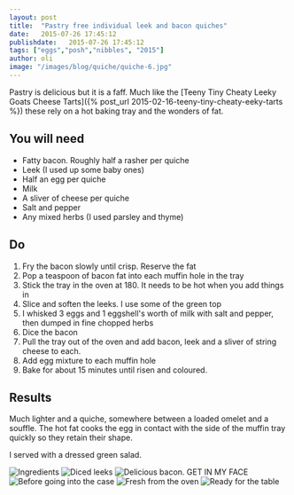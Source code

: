 ```yaml
---
layout: post
title:  "Pastry free individual leek and bacon quiches"
date:   2015-07-26 17:45:12
publishdate:   2015-07-26 17:45:12
tags: ["eggs","posh","nibbles", "2015"]
author: oli
image: "/images/blog/quiche/quiche-6.jpg"
---
```


Pastry is delicious but it is a faff.  Much like the [Teeny Tiny Cheaty Leeky Goats Cheese Tarts]({% post_url 2015-02-16-teeny-tiny-cheaty-eeky-tarts %}) these rely on a hot baking tray and the wonders of fat.


## You will need

* Fatty bacon.  Roughly half a rasher per quiche
* Leek (I used up some baby ones)
* Half an egg per quiche
* Milk
* A sliver of cheese per quiche
* Salt and pepper
* Any mixed herbs (I used parsley and thyme)

## Do

1. Fry the bacon slowly until crisp.  Reserve the fat
2. Pop a teaspoon of bacon fat into each muffin hole in the tray
3. Stick the tray in the oven at 180. It needs to be hot when you add things in
4. Slice and soften the leeks.  I use some of the green top
5. I whisked 3 eggs and 1 eggshell's worth of milk with salt and pepper, then dumped in fine chopped herbs
6. Dice the bacon
7. Pull the tray out of the oven and add bacon, leek and a sliver of string cheese to each.
8. Add egg mixture to each muffin hole 
9. Bake for about 15 minutes until risen and coloured.

## Results

Much lighter and a quiche, somewhere between a loaded omelet and a souffle.  The hot fat cooks the egg in contact with the side of the muffin tray quickly so they retain their shape.

I served with a dressed green salad.

![Ingredients](/images/blog/quiche/quiche-1.jpg)
![Diced leeks](/images/blog/quiche/quiche-2.jpg)
![Delicious bacon. GET IN MY FACE](/images/blog/quiche/quiche-3.jpg)
![Before going into the case](/images/blog/quiche/quiche-4.jpg)
![Fresh from the oven](/images/blog/quiche/quiche-5.jpg)
![Ready for the table](/images/blog/quiche/quiche-6.jpg)
